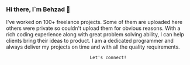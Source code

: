 ### Hi there, I`m Behzad  👋

I've worked on 100+ freelance projects. Some of them are uploaded here others were private so couldn't upload them for obvious reasons.
With a rich coding experience along with great problem solving ability, I can help clients bring their ideas to product. I am a dedicated programmer and always deliver my projects on time and with all the quality requirements.
                                    
                                    Let's connect!
